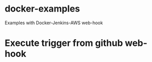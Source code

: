 # docker-examples
Examples with Docker-Jenkins-AWS web-hook

# Execute trigger from github web-hook
